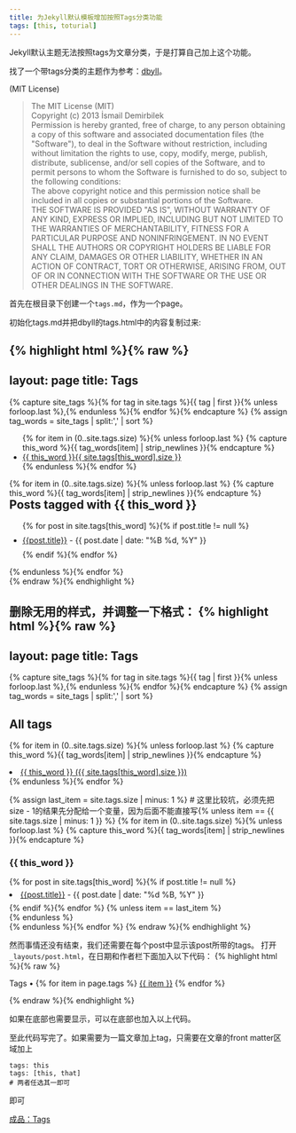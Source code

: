 ```yaml
---
title: 为Jekyll默认模板增加按照Tags分类功能
tags: [this, toturial]
---
```


Jekyll默认主题无法按照tags为文章分类，于是打算自己加上这个功能。

找了一个带tags分类的主题作为参考：[dbyll](https://github.com/dbtek/dbyll/blob/master/tags.html)。

(MIT License)

> The MIT License (MIT)  
  Copyright (c) 2013 İsmail Demirbilek  
  Permission is hereby granted, free of charge, to any person obtaining a copy of
  this software and associated documentation files (the "Software"), to deal in
  the Software without restriction, including without limitation the rights to
  use, copy, modify, merge, publish, distribute, sublicense, and/or sell copies of
  the Software, and to permit persons to whom the Software is furnished to do so,
  subject to the following conditions:  
  The above copyright notice and this permission notice shall be included in all
  copies or substantial portions of the Software.  
  THE SOFTWARE IS PROVIDED "AS IS", WITHOUT WARRANTY OF ANY KIND, EXPRESS OR
  IMPLIED, INCLUDING BUT NOT LIMITED TO THE WARRANTIES OF MERCHANTABILITY, FITNESS
  FOR A PARTICULAR PURPOSE AND NONINFRINGEMENT. IN NO EVENT SHALL THE AUTHORS OR
  COPYRIGHT HOLDERS BE LIABLE FOR ANY CLAIM, DAMAGES OR OTHER LIABILITY, WHETHER
  IN AN ACTION OF CONTRACT, TORT OR OTHERWISE, ARISING FROM, OUT OF OR IN
  CONNECTION WITH THE SOFTWARE OR THE USE OR OTHER DEALINGS IN THE SOFTWARE.
  
首先在根目录下创建一个`tags.md`，作为一个page。

初始化tags.md并把dbyll的tags.html中的内容复制过来:

{% highlight html %}{% raw %}
---
layout: page
title: Tags
---

{% capture site_tags %}{% for tag in site.tags %}{{ tag | first }}{% unless forloop.last %},{% endunless %}{% endfor %}{% endcapture %}
{% assign tag_words = site_tags | split:',' | sort %}

<div class="col-sm-3 col-xs-6">
    <ul class="nav nav-tabs-vertical">
    {% for item in (0..site.tags.size) %}{% unless forloop.last %}
      {% capture this_word %}{{ tag_words[item] | strip_newlines }}{% endcapture %}
      <li>
          <a href="#{{ this_word | replace:' ','-' }}-ref" data-toggle="tab">
            {{ this_word }}<span class="badge pull-right">{{ site.tags[this_word].size }}</span>
         </a>
      </li>
   {% endunless %}{% endfor %}
   </ul>
</div>
<!-- Tab panes -->
<div class="tab-content col-sm-9 col-xs-6">
  {% for item in (0..site.tags.size) %}{% unless forloop.last %}
    {% capture this_word %}{{ tag_words[item] | strip_newlines }}{% endcapture %}
    <div class="tab-pane" id="{{ this_word | replace:' ','-' }}-ref">
      <h2 style="margin-top: 0px">Posts tagged  with {{ this_word }}</h2>
      <ul class="list-unstyled">
        {% for post in site.tags[this_word] %}{% if post.title != null %}
          <li style="line-height: 35px;"><a href="{{ site.BASE_PATH }}{{post.url}}">{{post.title}}</a> <span class="text-muted">- {{ post.date | date: "%B %d, %Y" }}</span></li>
        {% endif %}{% endfor %}
      </ul>
    </div>
  {% endunless %}{% endfor %}
</div>

<div class="clearfix"></div>
{% endraw %}{% endhighlight %}

删除无用的样式，并调整一下格式：
{% highlight html %}{% raw %}
---
layout: page
title: Tags
---

{% capture site_tags %}{% for tag in site.tags %}{{ tag | first }}{% unless forloop.last %},{% endunless %}{% endfor %}{% endcapture %}
{% assign tag_words = site_tags | split:',' | sort %}

All tags
---
{% for item in (0..site.tags.size) %}{% unless forloop.last %}
  {% capture this_word %}{{ tag_words[item] | strip_newlines }}{% endcapture %}
  <li>
      <a href="#{{ this_word | replace:' ','-' }}-ref" data-toggle="tab">
        {{ this_word }} ({{ site.tags[this_word].size }})</span>
     </a>
  </li>
{% endunless %}{% endfor %}
<br />

<!-- Tab panes -->
{% assign last_item = site.tags.size | minus: 1 %} # 这里比较坑，必须先把size - 1的结果先分配给一个变量，因为后面不能直接写{% unless item == {{ site.tags.size | minus: 1 }} %}
{% for item in (0..site.tags.size) %}{% unless forloop.last %}
  {% capture this_word %}{{ tag_words[item] | strip_newlines }}{% endcapture %}
  <div id="{{ this_word | replace:' ','-' }}-ref">
    <h3>{{ this_word }}</h3>
      {% for post in site.tags[this_word] %}{% if post.title != null %}
        <li style="line-height: 30px;"><a href="{{ site.BASE_PATH }}{{post.url}}">{{post.title}}</a> - {{ post.date | date: "%d %B, %Y" }}</li>
      {% endif %}{% endfor %}
      {% unless item == last_item %}
        <br />
      {% endunless %}
  </div>
{% endunless %}{% endfor %}
{% endraw %}{% endhighlight %}

然而事情还没有结束，我们还需要在每个post中显示该post所带的tags。
打开`_layouts/post.html`，在日期和作者栏下面加入以下代码：
{% highlight html %}{% raw %}
<p class="post-meta">Tags • 
{% for item in page.tags %}
  <a href="{{ baseurl }}/tags.html#{{ item }}-ref">{{ item }}</a>
{% endfor %}
</p>
{% endraw %}{% endhighlight %}

如果在底部也需要显示，可以在底部也加入以上代码。

至此代码写完了。如果需要为一篇文章加上tag，只需要在文章的front matter区域加上

    tags: this
    tags: [this, that]
    # 两者任选其一即可
    
即可

[成品：Tags](/tags.html)
